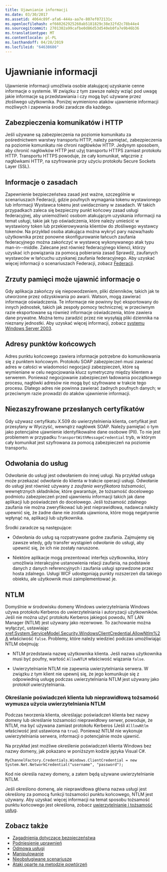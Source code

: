 ```yaml
---
title: Ujawnianie informacji
ms.date: 03/30/2017
ms.assetid: 4064c89f-afa6-444a-aa7e-807ef072131c
ms.openlocfilehash: ef660262925260ab5181829c38e32fd2c78b44e4
ms.sourcegitcommit: 2701302a99cafbe0d86d53d540eb0fa7e9b46b36
ms.translationtype: MT
ms.contentlocale: pl-PL
ms.lasthandoff: 04/28/2019
ms.locfileid: "64638686"
---
```

# <a name="information-disclosure"></a>Ujawnianie informacji
Ujawnienie informacji umożliwia osobie atakującej uzyskanie cenne informacje o systemie. W związku z tym zawsze należy wziąć pod uwagę jakie informacje są przedstawiania i czy mogą być używane przez złośliwego użytkownika. Poniżej wymieniono ataków ujawnienie informacji możliwych i zapewnia środki zaradcze dla każdego.  
  
## <a name="message-security-and-http"></a>Zabezpieczenia komunikatów i HTTP  
 Jeśli używane są zabezpieczenia na poziomie komunikatu za pośrednictwem warstwy transportu HTTP, należy pamiętać, zabezpieczenia na poziomie komunikatu nie chroni nagłówków HTTP. Jedynym sposobem, aby chronić nagłówków HTTP jest użyj transportu HTTPS zamiast protokołu HTTP. Transportu HTTPS powoduje, że cały komunikat, włącznie z nagłówkami HTTP, na szyfrowanie przy użyciu protokołu Secure Sockets Layer (SSL).  
  
## <a name="policy-information"></a>Informacje o zasadach  
 Zapewnienie bezpieczeństwa zasad jest ważne, szczególnie w scenariuszach Federacji, gdzie poufnych wymagania tokenu wystawionego lub informacji Wystawca tokenu jest uwidaczniany w zasadach. W takich przypadkach zaleca się bezpieczny punkt końcowy zasad usługi federacyjnej, aby uniemożliwić osobom atakującym uzyskania informacji na temat usługi, takie jak typ oświadczenia, które należy umieścić w wystawiony token lub przekierowywania klientów do złośliwego wystawcy tokenów. Na przykład osoba atakująca można wykryć pary nazwa/hasło użytkownika przez ponowne skonfigurowanie łańcuch zaufania federacyjnego można zakończyć w wystawcę wykonywanego atak typu man-in--middle. Zalecane jest również federacyjnego klienci, którzy uzyskać ich powiązania za pomocą pobierania zasad Sprawdź, zaufanych wystawców w łańcuchu uzyskanej zaufania federacyjnego. Aby uzyskać więcej informacji o scenariuszach Federacji, zobacz [Federacji](../../../../docs/framework/wcf/feature-details/federation.md).  
  
## <a name="memory-dumps-can-reveal-claim-information"></a>Zrzuty pamięci może ujawnić informacje o  
 Gdy aplikacja zakończy się niepowodzeniem, pliki dzienników, takich jak te utworzone przez odzyskiwania po awarii. Watson, mogą zawierać informacje oświadczenia. Te informacje nie powinny być eksportowany do innych jednostek, takich jak zespoły pomocy technicznej; w przeciwnym razie eksportowane są również informacje oświadczenia, które zawiera dane prywatne. Można temu zaradzić przez nie wysyłają pliki dziennika na nieznany jednostki. Aby uzyskać więcej informacji, zobacz [systemu Windows Server 2003](https://go.microsoft.com/fwlink/?LinkId=89160).  
  
## <a name="endpoint-addresses"></a>Adresy punktów końcowych  
 Adres punktu końcowego zawiera informacje potrzebne do komunikowania się z punktem końcowym. Protokołu SOAP zabezpieczeń musi zawierać adres w całości w wiadomości negocjacji zabezpieczeń, które są wymieniane w celu negocjowania klucz symetryczny między klientem a serwerem. Ponieważ negocjowanie zabezpieczeń ładowania początkowego procesu, nagłówki adresów nie mogą być szyfrowane w trakcie tego procesu. Dlatego adres nie powinna zawierać żadnych poufnych danych; w przeciwnym razie prowadzi do ataków ujawnienie informacji.  
  
## <a name="certificates-transferred-unencrypted"></a>Niezaszyfrowane przesłanych certyfikatów  
 Gdy używasz certyfikatu X.509 do uwierzytelnienia klienta, certyfikat jest przesyłany w Wyczyść, wewnątrz nagłówek SOAP. Należy pamiętać o tym jako potencjalne ujawnienie identyfikowalne dane osobowe (PII). To nie jest problemem w przypadku `TransportWithMessageCredential` tryb, w którym cały komunikat jest szyfrowana za pomocą zabezpieczeń na poziomie transportu.  
  
## <a name="service-references"></a>Odwołania do usług  
 Odwołanie do usługi jest odwołaniem do innej usługi. Na przykład usługa może przekazać odwołanie do klienta w trakcie operacji usługi. Odwołanie do usługi jest również używany z *zaufania weryfikatora tożsamości*, wewnętrznych składników, które gwarantuje, że tożsamość docelowego podmiotu zabezpieczeń przed ujawnieniu informacji takich jak dane aplikacji lub poświadczeń do docelowego. Jeśli tożsamość zdalnego zaufania nie można zweryfikować lub jest nieprawidłowa, nadawca należy upewnić się, że żadne dane nie została ujawniona, które mogą negatywnie wpłynąć na, aplikacji lub użytkownika.  
  
 Środki zaradcze są następujące:  
  
- Odwołania do usług są rozpatrywane godne zaufania. Zajmujemy się zawsze wtedy, gdy transfer wystąpień odwołanie do usługi, aby upewnić się, że ich nie zostały naruszone.  
  
- Niektóre aplikacje mogą prezentować interfejs użytkownika, który umożliwia interakcyjne ustanowienia relacji zaufania, na podstawie danych z danych referencyjnych i zaufania usługi sprawdzone przez hosta zdalnego. Usługi WCF udostępniają punkty rozszerzeń dla takiego obiektu, ale użytkownik musi zaimplementować je.  
  
## <a name="ntlm"></a>NTLM  
 Domyślnie w środowisku domeny Windows uwierzytelniania Windows używa protokołu Kerberos do uwierzytelniania i autoryzacji użytkowników. Jeśli nie można użyć protokołu Kerberos jakiegoś powodu, NT LAN Manager (NTLM) jest używany jako rezerwowe. To zachowanie można wyłączyć, ustawiając <xref:System.ServiceModel.Security.WindowsClientCredential.AllowNtlm%2A> właściwość `false`. Problemy, które należy wiedzieć podczas umożliwiając NTLM obejmują:  
  
- NTLM przedstawia nazwę użytkownika klienta. Jeśli nazwa użytkownika musi być poufny, wartość `AllowNTLM` właściwość wiązania `false`.  
  
- Uwierzytelnianie NTLM nie zapewnia uwierzytelniania serwera. W związku z tym klient nie upewnij się, że jego komunikuje się z odpowiednią usługę podczas uwierzytelniania NTLM jest używany jako protokół uwierzytelniania.  
  
### <a name="specifying-client-credentials-or-invalid-identity-forces-ntlm-usage"></a>Określanie poświadczeń klienta lub nieprawidłową tożsamość wymusza użycia uwierzytelniania NTLM  
 Podczas tworzenia klienta, określając poświadczeń klienta bez nazwy domeny lub określanie tożsamości nieprawidłowy serwer, powoduje, że NTLM, ma być używana zamiast protokołu Kerberos (Jeśli `AlllowNtlm` właściwość jest ustawiona na `true`). Ponieważ NTLM nie wykonuje uwierzytelniania serwera, informacji o potencjalnie może ujawnić.  
  
 Na przykład jest możliwe określenie poświadczeń klienta Windows bez nazwy domeny, jak pokazano w poniższym kodzie języka Visual C#.  
  
```  
MyChannelFactory.Credentials.Windows.ClientCredential = new System.Net.NetworkCredential("username", "password");  
```  
  
 Kod nie określa nazwy domeny, a zatem będą używane uwierzytelnianie NTLM.  
  
 Jeśli określono domenę, ale nieprawidłowa główna nazwa usługi jest określony za pomocą funkcji tożsamości punktu końcowego, NTLM jest używany. Aby uzyskać więcej informacji na temat sposobu tożsamość punktu końcowego jest określona, zobacz [uwierzytelnianie i tożsamość usług](../../../../docs/framework/wcf/feature-details/service-identity-and-authentication.md).  
  
## <a name="see-also"></a>Zobacz także

- [Zagadnienia dotyczące bezpieczeństwa](../../../../docs/framework/wcf/feature-details/security-considerations-in-wcf.md)
- [Podniesienie uprawnień](../../../../docs/framework/wcf/feature-details/elevation-of-privilege.md)
- [Odmowa usługi](../../../../docs/framework/wcf/feature-details/denial-of-service.md)
- [Manipulowanie](../../../../docs/framework/wcf/feature-details/tampering.md)
- [Nieobsługiwane scenariusze](../../../../docs/framework/wcf/feature-details/unsupported-scenarios.md)
- [Ataki oparte na metodzie powtórzeń](../../../../docs/framework/wcf/feature-details/replay-attacks.md)

